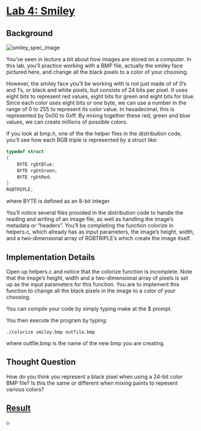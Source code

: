 # [Lab 4: Smiley](https://cs50.harvard.edu/x/2023/labs/4/smiley/)


## Background

![smiley_spec_image](https://cs50.harvard.edu/x/2023/labs/4/smiley/smiley_spec_image.png)

You’ve seen in lecture a bit about how images are stored on a computer. In this lab, you’ll practice working with a BMP file, actually the smiley face pictured here, and change all the black pixels to a color of your choosing.

However, the smiley face you’ll be working with is not just made of of 0’s and 1’s, or black and white pixels, but consists of 24 bits per pixel. It uses eight bits to represent red values, eight bits for green and eight bits for blue. Since each color uses eight bits or one byte, we can use a number in the range of 0 to 255 to represent its color value. In hexadecimal, this is represented by 0x00 to 0xff. By mixing together these red, green and blue values, we can create millions of possible colors.

If you look at bmp.h, one of the the helper files in the distribution code, you’ll see how each RGB triple is represented by a struct like:
```c
typedef struct
{
    BYTE rgbtBlue;
    BYTE rgbtGreen;
    BYTE rgbtRed;
}
RGBTRIPLE;
```

where BYTE is defined as an 8-bit integer.

You’ll notice several files provided in the distribution code to handle the reading and writing of an image file, as well as handling the image’s metadata or “headers”. You’ll be completing the function colorize in helpers.c, which already has as input parameters, the image’s height, width, and a two-dimensional array of RGBTRIPLE’s which create the image itself.


## Implementation Details

Open up helpers.c and notice that the colorize function is incomplete. Note that the image’s height, width and a two-dimensional array of pixels is set up as the input parameters for this function. You are to implement this function to change all the black pixels in the image to a color of your choosing.

You can compile your code by simply typing make at the $ prompt.

You then execute the program by typing:
```
./colorize smiley.bmp outfile.bmp
```
where outfile.bmp is the name of the new bmp you are creating.


## Thought Question

How do you think you represent a black pixel when using a 24-bit color BMP file?
Is this the same or different when mixing paints to repesent various colors?


## [Result](https://submit.cs50.io/check50/b2431730573562d28c06ded2b2151ef20076f739)
![smiley](./smiley/outfile.bmp)